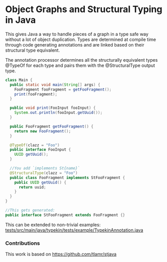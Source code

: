 # Object Graphs and Structural Typing in Java

This gives Java a way to handle pieces of a graph in a type safe way without a lot of object
duplication. Types are determined at compile time through code generating annotations and are 
linked based on their structural type equivalent.

The annotation processor determines all the structurally equivalent types @TypeOf for each type 
and pairs them with the @StructuralType output type.

```java
class Main {
  public static void main(String[] args) {
    FooFragment fooFragment = getFooFragment();
    print(fooFragment);
  }

  public void print(FooInput fooInput) {
    System.out.println(fooInput.getUuid());
  }

  public FooFragment getFooFragment() {
    return new FooFragment();
  }

  @TypeOf(clazz = "Foo")
  public interface FooInput {
    UUID getUuid();
  }

  //You add `implements St{name}`
  @StructuralType(clazz = "Foo")
  public class FooFragment implements StFooFragment {
    public UUID getUuid() {
      return uuid;
    }
  }
}

//This gets generated:
public interface StFooFragment extends FooFragment {}
```

This can be extended to non-trivial examples:
[tests/src/main/java/typekin/tests/example/TypekinAnnotation.java](tests/src/main/java/typekin/tests/example/TypekinAnnotation.java)

### Contributions
This work is based on https://github.com/tlamr/stjava
